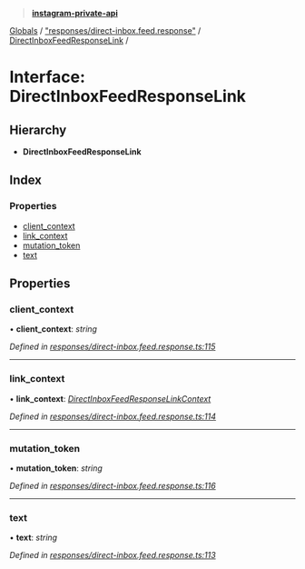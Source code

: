 > **[instagram-private-api](../README.md)**

[Globals](../README.md) / ["responses/direct-inbox.feed.response"](../modules/_responses_direct_inbox_feed_response_.md) / [DirectInboxFeedResponseLink](_responses_direct_inbox_feed_response_.directinboxfeedresponselink.md) /

# Interface: DirectInboxFeedResponseLink

## Hierarchy

* **DirectInboxFeedResponseLink**

## Index

### Properties

* [client_context](_responses_direct_inbox_feed_response_.directinboxfeedresponselink.md#client_context)
* [link_context](_responses_direct_inbox_feed_response_.directinboxfeedresponselink.md#link_context)
* [mutation_token](_responses_direct_inbox_feed_response_.directinboxfeedresponselink.md#mutation_token)
* [text](_responses_direct_inbox_feed_response_.directinboxfeedresponselink.md#text)

## Properties

###  client_context

• **client_context**: *string*

*Defined in [responses/direct-inbox.feed.response.ts:115](https://github.com/dilame/instagram-private-api/blob/3e16058/src/responses/direct-inbox.feed.response.ts#L115)*

___

###  link_context

• **link_context**: *[DirectInboxFeedResponseLinkContext](_responses_direct_inbox_feed_response_.directinboxfeedresponselinkcontext.md)*

*Defined in [responses/direct-inbox.feed.response.ts:114](https://github.com/dilame/instagram-private-api/blob/3e16058/src/responses/direct-inbox.feed.response.ts#L114)*

___

###  mutation_token

• **mutation_token**: *string*

*Defined in [responses/direct-inbox.feed.response.ts:116](https://github.com/dilame/instagram-private-api/blob/3e16058/src/responses/direct-inbox.feed.response.ts#L116)*

___

###  text

• **text**: *string*

*Defined in [responses/direct-inbox.feed.response.ts:113](https://github.com/dilame/instagram-private-api/blob/3e16058/src/responses/direct-inbox.feed.response.ts#L113)*
